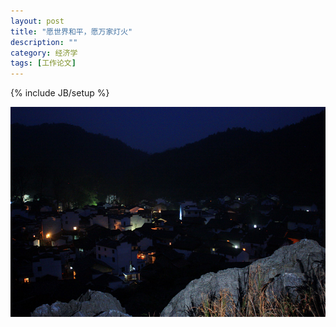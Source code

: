 ```yaml
---
layout: post
title: "愿世界和平，愿万家灯火"
description: ""
category: 经济学
tags: [工作论文]
---
```

{% include JB/setup %}

![happy 2019](https://raw.githubusercontent.com/wuyy2007/resouce/master/webcontentpic/29e9b8d4b7dc2eab7a00ed4a86ea3c26.jpg)